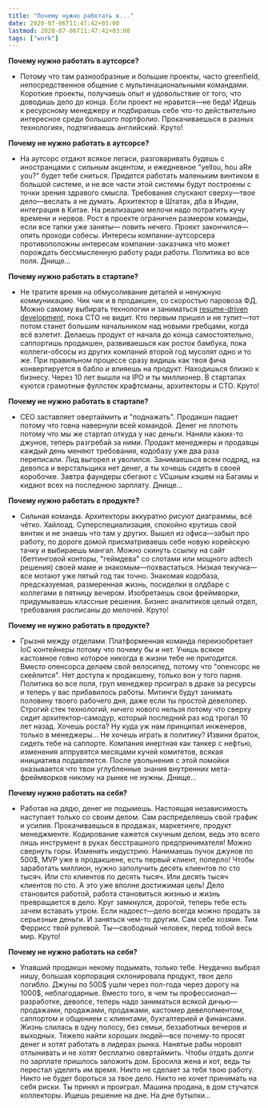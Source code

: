 ```yaml
---
title: "Почему нужно работать в..."
date: 2020-07-06T11:47:42+03:00
lastmod: 2020-07-06T11:47:42+03:00
tags: ["work"]
---
```


**Почему нужно работать в аутсорсе?**

- Потому что там разнообразные и большие проекты, часто greenfield, непосредственное общение с мультинациональными командами. Короткие проекты, получаешь опыт и удовольствие от того, что доводишь дело до конца. Если проект не нравится—не беда! Идешь к ресурсному менеджеру и подбираешь себе что-то действительно интересное среди большого портфолио. Прокачиваешься в разных технологиях, подтягиваешь английский. Круто!

**Почему не нужно работать в аутсорсе?**

- На аутсорс отдают всякое легаси, разговаривать будешь с иностранцами с сильным акцентом, и ежедневное "yellou, hou aRe you?" будет тебе сниться. Придется работать маленьким винтиком в большой системе, и не все части этой системы будут построены с точки зрения здравого смысла. Требования спускают сверху—твое дело—веслать а не думать. Архитектор в Штатах, дба в Индии, интеграция в Китае. На реализацию мелочи надо потратить кучу времени и нервов. Рост в проекте ограничен размером команды, если все тапки уже заняты— ловить нечего. Проект закончился—опять проходи собесы. Интересы компании-аутсорсера противоположны интересам компании-заказчика что может порождать бессмысленную работу ради работы. Политика во все поля. Днище…

**Почему нужно работать в стартапе?**

- Не тратите время на обмусоливание деталей и ненужную коммуникацию. Чик чик и в продакшен, со скоростью паровоза ФД. Можно самому выбирать технологии и заниматься [resume-driven development](/post/resume-driven-development/), пока CTO не видит. Кто первым пришел и не тупит—тот потом станет большим начальником над новыми гребцами, когда всё взлетит. Делаешь продукт от начала до конца самостоятельно, саппортишь продакшен, развиваешься как росток бамбука, пока коллеги-обсосы из других компаний второй год мусолят одно и то же. При правильном процессе сразу видишь как твоя фича конвертируется в бабло и влияешь на продукт. Находишься близко к бизнесу. Через 10 лет вышли на IPO и ты миллионер. В стартапах куются грамотные фуллстек крафтсманы, архитекторы и СТО. Круто!

**Почему не нужно работать в стартапе?**

- СЕО заставляет овертаймить и "поднажать". Продакшн падает потому что говна навернули всей командой. Денег не плотють потому что мы же стартап откуда у нас деньги. Наняли каких-то джунов, теперь разгребай за ними. Продакт менеджеры и продавцы каждый день меняют требования, кодобазу уже два раза переписали. Лид выгорел и уволился. Занимаешься всем подряд, на девопса и верстальщика нет денег, а ты хочешь сидеть в своей коробочке. Завтра фаундеры сбегают с VCшным кэшем на Багамы и кидают всех на последнюю зарплату. Днище…

**Почему нужно работать в продукте?**

- Сильная команда. Архитекторы аккуратно рисуют диаграммы, всё чётко. Хайлоад. Суперспециализация, спокойно крутишь свой винтик и не знаешь что там у других. Вышел из офиса—забыл про работу, по дороге домой присматриваешь себе новую корейскую тачку и выбираешь мангал. Можно скинуть ссылку на сайт (беттинговой конторы, "геймдева" со слотами или мощного adtech решения) своей маме и знакомым—похвастаться.  Низкая текучка—все мотают уже пятый год так точно. Знакомая кодобаза, предсказуемая, размеренная жизнь, посиделки в олдбаре с коллегами в пятницу вечером. Изобретаешь свои фреймворки, придумываешь классные решения. Бизнес аналитиков целый отдел, требования расписаны до мелочей. Круто!

**Почему не нужно работать в продукте?**

- Грызня между отделами. Платформенная команда переизобретает IoC контейнеры потому что почему бы и нет. Учишь всякое кастомное говно которое никогда в жизни тебе не пригодится. Вместо опенсорса делаем свой велосипед, потому что "опенсорс не скейлится". Нет доступа к продакшену, только вон у того парня. Политика во все поля, груп менеджер проиграл в драке за ресурсы и теперь у вас прибавилось работы. Митинги будут занимать половину твоего рабочего дня, даже если ты простой девелопер. Строгий стек технологий, ничего нового нельзя потому что сверху сидит архитектор-самодур, который последний раз код трогал 10 лет назад. Хочешь роста? Ну куда уж нам принципал инженеров, только в менеджеры… Не хочешь играть в политику? Извини браток, сидеть тебе на саппорте. Компания инертная как танкер с нефтью, изменения аппрувятся месяцами кучей комитетов, всякая инициатива подавляется. После увольнения с этой помойки оказывается что твои углубленные знания внутренних мета-фреймворков никому на рынке не нужны. Днище…

**Почему нужно работать на себя?**

- Работая на дядю, денег не подымешь. Настоящая независимость наступает только со своим делом. Сам распределяешь свой график и усилия. Прокачиваешься в продажах, маркетинге, продукт менеджменте. Кодирование кажется скучным делом, ведь это всего лишь инструмент в руках бесстрашного предпринимателя! Можно свернуть горы. Изменить индустрию. Нанимаешь пучок джунов по 500$, MVP уже в продакшене, есть первый клиент, поперло! Чтобы заработать миллион, нужно заполучить десять клиентов по сто тысяч. Или сто клиентов по десять тысяч. Или десять тысяч клиентов по сто. А это уже вполне достижимая цель! Дело становится работой, работа становиться жизнью и жизнь превращается в дело. Круг замкнулся, дорогой, теперь тебе есть зачем вставать утром. Если надоест—дело всегда можно продать за серьезные деньги. И заняться чем-то другим. Сам себе хозяин. Тим Феррисс твой рулевой. Ты—свободный человек, перед тобой весь мир. Круто!

**Почему не нужно работать на себя?**

- Упавший продакшн некому подымать, только тебе. Неудачно выбрал нишу, большая корпорация склонировала продукт, твое дело погибло. Джуны по 500$ ушли через пол-года через дорогу на 1000$, неблагодарные. Вместо того, в чем ты профессионал—разработке, девопсе, теперь надо заниматься всякой дичью—продажами, продажами, продажами, кастомер девелопментом, саппортом и общением с клиентами, бухгалтерией и финансами. Жизнь слилась в одну полосу, без семьи, беззаботных вечеров и выходных. Тяжело найти хороших людей—все почему-то просят денег и хотят работать в лидерах рынка. Нанятые рабы норовят отлынивать и не хотят бесплатно овертаймить. Чтобы отдать долги по зарплате пришлось заложить дом. Бросила жена и кот, ведь ты перестал уделять им время. Никто не сделает за тебя твою работу. Никто не будет бороться за твое дело. Никто не хочет принимать на себя риски. Ты принял и проиграл. Машина продана, в дом стучатся коллекторы. Ищешь решение на дне. На дне бутылки…